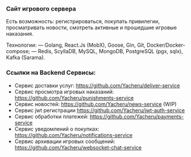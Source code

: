 ### Сайт игрового сервера

Есть возможность: регистрироваться, покупать привилегии, просматривать новости, смотреть активные и прошедшие игровые наказания.

Технологии:
— Golang, React.Js (MobX), Goose, Gin, Git, Docker/Docker-compose;
— Redis, ScyllaDB, MySQL, MongoDB, PostgreSQL (pgx, sqlx), Kafka (Sarama).

### Ссылки на Backend Сервисы:
- Сервис доставки услуг: https://github.com/Yacheru/deliver-service
- Сервис просмотра игровых наказаний: https://github.com/Yacheru/punishments-service
- Сервис новостей: https://github.com/Yacheru/news-service (WIP)
- Сервис jwt регистрации https://github.com/Yacheru/jwt-auth-service
- Сервис обработки платежей: https://github.com/Yacheru/payments-service
- Сервис уведомлений о покупках: https://github.com/Yacheru/notifications-service
- Сервис архивации игровых сообщений: https://github.com/Yacheru/websocket-chat-service
